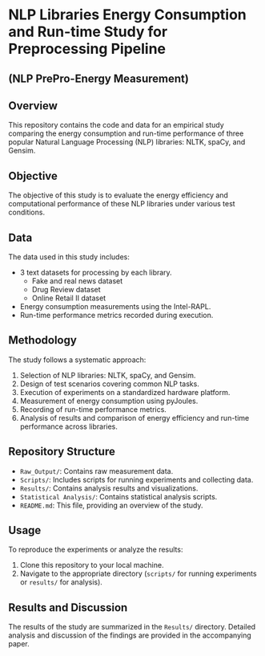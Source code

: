 # NLP Libraries Energy Consumption and Run-time Study for Preprocessing Pipeline
## (NLP PrePro-Energy Measurement)

## Overview
This repository contains the code and data for an empirical study comparing the energy consumption and run-time performance of three popular Natural Language Processing (NLP) libraries: NLTK, spaCy, and Gensim.

## Objective
The objective of this study is to evaluate the energy efficiency and computational performance of these NLP libraries under various test conditions.

## Data
The data used in this study includes:

- 3 text datasets for processing by each library.
    - Fake and real news dataset
    - Drug Review dataset
    - Online Retail II dataset
- Energy consumption measurements using the Intel-RAPL.
- Run-time performance metrics recorded during execution.

## Methodology
The study follows a systematic approach:

1. Selection of NLP libraries: NLTK, spaCy, and Gensim.
2. Design of test scenarios covering common NLP tasks.
3. Execution of experiments on a standardized hardware platform.
4. Measurement of energy consumption using pyJoules.
5. Recording of run-time performance metrics.
6. Analysis of results and comparison of energy efficiency and run-time performance across libraries.

## Repository Structure
- `Raw_Output/`: Contains raw measurement data.
- `Scripts/`: Includes scripts for running experiments and collecting data.
- `Results/`: Contains analysis results and visualizations.
- `Statistical Analysis/`: Contains statistical analysis scripts.
- `README.md`: This file, providing an overview of the study.

## Usage
To reproduce the experiments or analyze the results:
1. Clone this repository to your local machine.
2. Navigate to the appropriate directory (`scripts/` for running experiments or `results/` for analysis).


## Results and Discussion
The results of the study are summarized in the `Results/` directory. Detailed analysis and discussion of the findings are provided in the accompanying paper.





